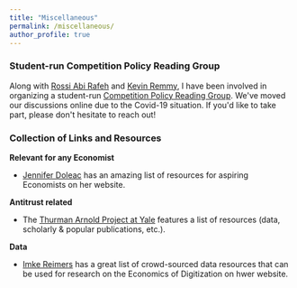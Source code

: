 ```yaml
---
title: "Miscellaneous"
permalink: /miscellaneous/
author_profile: true
---
```

### Student-run Competition Policy Reading Group
Along with [Rossi Abi Rafeh](https://www.rossiabirafeh.com) and [Kevin Remmy](https://www.tse-fr.eu/people/kevin-remmy), I have been involved in organizing a student-run [Competition Policy Reading Group](https://sites.google.com/view/wccwtse/home). We've moved our discussions online due to the Covid-19 situation. If you'd like to take part, please don't hesitate to reach out!

### Collection of Links and Resources

**Relevant for any Economist**
  * [Jennifer Doleac](http://jenniferdoleac.com/resources/) has an amazing list of resources for aspiring Economists on her website.

**Antitrust related**
  * The [Thurman Arnold Project at Yale](https://som.yale.edu/faculty-research-centers/centers-initiatives/thurman-arnold-project-at-yale) features a list of resources (data, scholarly & popular publications, etc.).

**Data**
  * [Imke Reimers](https://imkereimers.weebly.com/research.html) has a great list of crowd-sourced data resources that can be used for research on the Economics of Digitization on hwer website.

